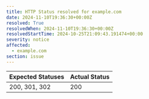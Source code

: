 ```yaml
---
title: HTTP Status resolved for example.com
date: 2024-11-10T19:36:30+00:00Z
resolved: True
resolvedWhen: 2024-11-10T19:36:30+00:00Z
resolvedStartTime: 2024-10-25T21:09:43.191474+00:00
severity: notice
affected:
  - example.com
section: issue
---
```


| Expected Statuses | Actual Status  |
|-------------------|----------------|
| 200, 301, 302 | 200 |
